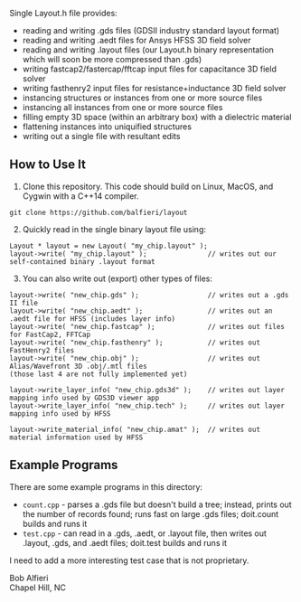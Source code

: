 Single Layout.h file provides:

<ul>
<li>reading and writing .gds files (GDSII industry standard layout format)</li>
<li>reading and writing .aedt files for Ansys HFSS 3D field solver</li> 
<li>reading and writing .layout files (our Layout.h binary representation which will soon be more compressed than .gds)</li>
<li>writing fastcap2/fastercap/fftcap input files for capacitance 3D field solver</li>
<li>writing fasthenry2 input files for resistance+inductance 3D field solver</li>
<li>instancing structures or instances from one or more source files</li>
<li>instancing all instances from one or more source files</li>
<li>filling empty 3D space (within an arbitrary box) with a dielectric material</li>
<li>flattening instances into uniquified structures</li>
<li>writing out a single file with resultant edits</li>
</ul>

<h2>How to Use It</h2>

1. Clone this repository.  This code should build on Linux, MacOS, and Cygwin with a C++14 compiler.</li>

```
git clone https://github.com/balfieri/layout
```

2. Quickly read in the single binary layout file using:

```
Layout * layout = new Layout( "my_chip.layout" );  
layout->write( "my_chip.layout" );               // writes out our self-contained binary .layout format
```

3. You can also write out (export) other types of files:
```
layout->write( "new_chip.gds" );                 // writes out a .gds II file
layout->write( "new_chip.aedt" );                // writes out an .aedt file for HFSS (includes layer info)
layout->write( "new_chip.fastcap" );             // writes out files for FastCap2, FFTCap 
layout->write( "new_chip.fasthenry" );           // writes out FastHenry2 files
layout->write( "new_chip.obj" );                 // writes out Alias/Wavefront 3D .obj/.mtl files 
(those last 4 are not fully implemented yet)

layout->write_layer_info( "new_chip.gds3d" );    // writes out layer mapping info used by GDS3D viewer app
layout->write_layer_info( "new_chip.tech" );     // writes out layer mapping info used by HFSS

layout->write_material_info( "new_chip.amat" );  // writes out material information used by HFSS
```

<h2>Example Programs</h2>

<p>
There are some example programs in this directory:

- ```count.cpp``` - parses a .gds file but doesn't build a tree; instead, prints out the number of records found; runs fast on large .gds files; doit.count builds and runs it
- ```test.cpp``` - can read in a .gds, .aedt, or .layout file, then writes out .layout, .gds, and .aedt files; doit.test builds and runs it

I need to add a more interesting test case that is not proprietary.


Bob Alfieri<br>
Chapel Hill, NC
